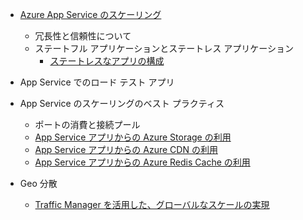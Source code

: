 * [Azure App Service のスケーリング](../articles/app-service-web/web-sites-scale.md)
  
  * 冗長性と信頼性について
  * ステートフル アプリケーションとステートレス アプリケーション
    * [ステートレスなアプリの構成](/blog/disabling-arrs-instance-affinity-in-windows-azure-web-sites/)
* App Service でのロード テスト アプリ
* App Service のスケーリングのベスト プラクティス
  
  * ポートの消費と接続プール
  * [App Service アプリからの Azure Storage の利用](../articles/storage/storage-dotnet-how-to-use-blobs.md)
  * [App Service アプリからの Azure CDN の利用](../articles/cdn/cdn-overview.md)
  * [App Service アプリからの Azure Redis Cache の利用](../articles/redis-cache/cache-dotnet-how-to-use-azure-redis-cache.md)
* Geo 分散
  
  * [Traffic Manager を活用した、グローバルなスケールの実現](../articles/traffic-manager/traffic-manager-overview.md)

<!---HONumber=AcomDC_0706_2016-->